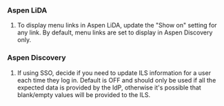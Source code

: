 ### Aspen LiDA
1. To display menu links in Aspen LiDA, update the "Show on" setting for any link. By default, menu links are set to display in Aspen Discovery only.

### Aspen Discovery
1. If using SSO, decide if you need to update ILS information for a user each time they log in. Default is OFF and should only be used if all the expected data is provided by the IdP, otherwise it's possible that blank/empty values will be provided to the ILS.